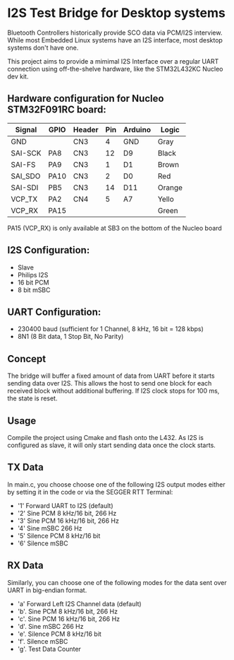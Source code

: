 # I2S Test Bridge for Desktop systems

Bluetooth Controllers historically provide SCO data via PCM/I2S interview. While most Embedded Linux systems have an I2S interface, most desktop systems don't have one.

This project aims to provide a mimimal I2S Interface over a regular UART connection using off-the-shelve hardware,
like the STM32L432KC Nucleo dev kit.

## Hardware configuration for Nucleo STM32F091RC board:

  Signal  | GPIO | Header | Pin | Arduino | Logic
  --------|------|--------|-----|---------|------
  GND     |      | CN3    |  4  |  GND    | Gray
  SAI-SCK | PA8  | CN3    | 12  |  D9     | Black
  SAI-FS  | PA9  | CN3    |  1  |  D1     | Brown
  SAI_SDO | PA10 | CN3    |  2  |  D0     | Red 
  SAI-SDI | PB5  | CN3    | 14  | D11     | Orange
  VCP_TX  | PA2  | CN4    |  5  |  A7     | Yello
  VCP_RX  | PA15 |        |     |         | Green

PA15 (VCP_RX) is only available at SB3 on the bottom of the Nucleo board

## I2S Configuration:
- Slave
- Philips I2S
- 16 bit PCM
-  8 bit mSBC

## UART Configuration:
- 230400 baud (sufficient for 1 Channel, 8 kHz, 16 bit = 128 kbps)
- 8N1 (8 Bit data, 1 Stop Bit, No Parity)

## Concept
The bridge will buffer a fixed amount of data from UART before it starts sending data over I2S. 
This allows the host to send one block for each received block without additional buffering.
If I2S clock stops for 100 ms, the state is reset.

## Usage

Compile the project using Cmake and flash onto the L432. As I2S is configured as slave, it will only start sending data once the clock starts.

## TX Data

In main.c, you choose choose one of the following I2S output modes either by setting it in the code or via the SEGGER RTT Terminal:

- '1' Forward UART to I2S (default)
- '2' Sine    PCM   8 kHz/16 bit, 266 Hz
- '3' Sine    PCM  16 kHz/16 bit, 266 Hz
- '4' Sine    mSBC                266 Hz
- '5' Silence PCM   8 kHz/16 bit
- '6' Silence mSBC

## RX Data

Similarly, you can choose one of the following modes for the data sent over UART in big-endian format.

- 'a'  Forward Left I2S Channel data (default)
- 'b'. Sine    PCM   8 kHz/16 bit, 266 Hz
- 'c'. Sine    PCM  16 kHz/16 bit, 266 Hz
- 'd'. Sine    mSBC                266 Hz
- 'e'. Silence PCM   8 kHz/16 bit
- 'f'. Silence mSBC 
- 'g'. Test Data Counter
